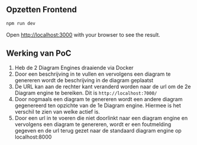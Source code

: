 ## Opzetten Frontend

```bash
npm run dev
```

Open [http://localhost:3000](http://localhost:3000) with your browser to see the result.

## Werking van PoC

1. Heb de 2 Diagram Engines draaiende via Docker
2. Door een beschrijving in te vullen en vervolgens een diagram te genereren wordt de beschrijving in de diagram geplaatst
3. De URL kan aan de rechter kant veranderd worden naar de url om de 2e Diagram engine te bereiken. Dit is `http://localhost:7000/`
4. Door nogmaals een diagram te genereren wordt een andere diagram gegenereerd ten opzichte van de 1e Diagram engine. Hiermee is het verschil te zien van welke actief is.
5. Door een url in te voeren die niet doorlinkt naar een diagram engine en vervolgens een diagram te genereren, wordt er een foutmelding gegeven en de url terug gezet naar de standaard diagram engine op localhost:8000
